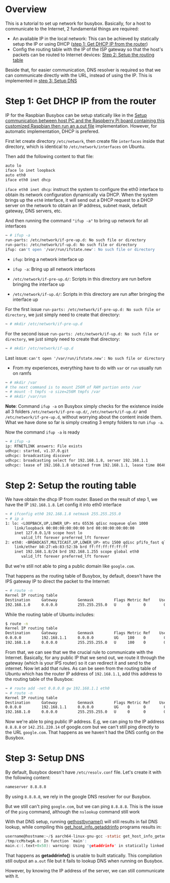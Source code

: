 # Overview
This is a tutorial to set up network for busybox. Basically, for a host to communicate to the Internet, 2 fundamental things are required: 
* An available IP in the local network: This can be achieved by statically setup the IP or using DHCP ([step 1: Get DHCP IP from the router](#step-1-get-dhcp-ip-from-the-router))
* Config the routing table with the IP of the ISP gateway so that the host's packets can be routed to Internet devices: [Step 2: Setup the routing table](#step-2-setup-the-routing-table)

Beside that, for easier communication, DNS resolver is required so that we can communicate directly with the URL, instead of using the IP. This is implemented in [step 3: Setup DNS](#step-3-setup-dns)

# Step 1: Get DHCP IP from the router

IP for the Raspbian Busybox can be setup statically like in the [Setup communication between host PC and the Raspberry Pi board containing this customized Raspbian then run an a.out file](Local%20network%20communication.md#setup-communication-between-host-pc-and-the-raspberry-pi-board-containing-this-customized-raspbian-then-run-an-aout-file) implementation. However, for automatic implementation, DHCP is prefered.

First let create directory ``/etc/network``, then create file ``interfaces`` inside that directory, which is identical to ``/etc/network/interfaces`` on Ubuntu.

Then add the following content to that file:
```sh
auto lo
iface lo inet loopback
auto eth0
iface eth0 inet dhcp
```

``iface eth0 inet dhcp``: instruct the system to configure the eth0 interface to obtain its network configuration dynamically via DHCP. When the system brings up the ``eth0`` interface, it will send out a DHCP request to a DHCP server on the network to obtain an IP address, subnet mask, default gateway, DNS servers, etc.

And then running the command ``"ifup -a"`` to bring up network for all interfaces
```sh
~ # ifup -a
run-parts: /etc/network/if-pre-up.d: No such file or directory
run-parts: /etc/network/if-up.d: No such file or directory
ifup: can't open '/var/run/ifstate.new': No such file or directory
```

* ``ifup``: bring a network interface up
* ``ifup -a``: Bring up all network interfaces

* ``/etc/network/if-pre-up.d/``: Scripts in this directory are run before bringing the interface up
* ``/etc/network/if-up.d/``: Scripts in this directory are run after bringing the interface up

For the first issue ``run-parts: /etc/network/if-pre-up.d: No such file or directory``, we just simply need to create that directory:
```sh
~ # mkdir /etc/network/if-pre-up.d
```
For the second issue ``run-parts: /etc/network/if-up.d: No such file or directory``, we just simply need to create that directory:
```sh
~ # mkdir /etc/network/if-up.d
```
Last issue: ``can't open '/var/run/ifstate.new': No such file or directory``
- From my experiences, everything have to do with ``var`` or ``run`` usually run on ramfs
```sh
~ # mkdir /var
# the next command is to mount 256M of RAM partion onto /var
~ # mount -t tmpfs -o size=256M tmpfs /var
~ # mkdir /var/run
```
**Note**: Command ``ifup -a`` on Busybox simply checks for the existence inside all 3 folders ``/etc/network/if-pre-up.d/``, ``/etc/network/if-up.d/`` and ``/etc/network/if-pre-up.d``, without worrying about the content inside them. What we have done so far is simply creating 3 empty folders to run ``ifup -a``.

Now the command ``ifup -a`` is ready
```sh
~ # ifup -a
ip: RTNETLINK answers: File exists
udhcpc: started, v1.37.0.git
udhcpc: broadcasting discover
udhcpc: broadcasting select for 192.168.1.8, server 192.168.1.1
udhcpc: lease of 192.168.1.8 obtained from 192.168.1.1, lease time 86400
```
# Step 2: Setup the routing table
We have obtain the dhcp IP from router. Based on the result of step 1, we have the IP ``192.168.1.8``. Let config it into eth0 interface
```sh
~ # ifconfig eth0 192.168.1.8 netmask 255.255.255.0
~ # ip a
1: lo: <LOOPBACK,UP,LOWER_UP> mtu 65536 qdisc noqueue qlen 1000
    link/loopback 00:00:00:00:00:00 brd 00:00:00:00:00:00
    inet 127.0.0.1/8 scope host lo
       valid_lft forever preferred_lft forever
2: eth0: <BROADCAST,MULTICAST,UP,LOWER_UP> mtu 1500 qdisc pfifo_fast qlen 1000
    link/ether b8:27:eb:83:52:3b brd ff:ff:ff:ff:ff:ff
    inet 192.168.1.8/24 brd 192.168.1.255 scope global eth0
       valid_lft forever preferred_lft forever
```

But we're still not able to ping a public domain like ``google.com``.

That happens as the routing table of Busybox, by default, doesn't have the IPS gateway IP to direct the packet to the Internet:

```sh
~ # route -n
Kernel IP routing table
Destination     Gateway         Genmask         Flags Metric Ref    Use Iface
192.168.1.0     0.0.0.0         255.255.255.0   U     0      0        0 eth0
```
While the routing table of Ubuntu includes:
```sh
$ route -n
Kernel IP routing table
Destination     Gateway         Genmask         Flags Metric Ref    Use Iface
0.0.0.0         192.168.1.1     0.0.0.0         UG    100    0        0 eth0
192.168.1.0     0.0.0.0         255.255.255.0   U     100    0        0 eth0
```
From that, we can see that we the crucial rule to communicate with the Internet. Basically, for any public IP that we send out, we route it through the gateway (which is your IPS router) so it can redirect it and send to the internet. Now let add that rules. As can be seen from the routing table of Ubuntu which has the router IP address of ``192.168.1.1``, add this address to the routing table of the Busybox:
```sh
~ # route add -net 0.0.0.0 gw 192.168.1.1 eth0
~ # route -n
Kernel IP routing table
Destination     Gateway         Genmask         Flags Metric Ref    Use Iface
0.0.0.0         192.168.1.1     0.0.0.0         UG    0      0        0 eth0
192.168.1.0     0.0.0.0         255.255.255.0   U     0      0        0 eth0
```
Now we're able to ping public IP address. E.g, we can ping to the IP address ``8.8.8.8`` or ``142.251.220.14`` of google.com but we can't still ping directly to the URL ``google.com``. That happens as we haven't had the DNS config on the Busybox.
# Step 3: Setup DNS
By default, Busybox doesn't have ``/etc/resolv.conf`` file. Let's create it with the following content:
```sh
nameserver 8.8.8.8
```
By using ``8.8.8.8``, we rely in the google DNS resolver for our Busybox.

But we still can't ping ``google.com``, but we can ping ``8.8.8.8``. This is the issue of the ``ping`` command, although the ``nslookup`` command still work

With that DNS setup, running [gethostbyname()](https://github.com/TranPhucVinh/C/blob/master/Application%20layer/HTTP%20client/TCP%20socket/get_host_info_gethostbyname.c) will still results in fail DNS lookup, while compiling this [get_host_info_getaddrinfo](https://github.com/TranPhucVinh/C/blob/master/Application%20layer/HTTP%20client/TCP%20socket/get_host_info_getaddrinfo.c) programs results in:

```c
username@hostname:~/$ aarch64-linux-gnu-gcc -static get_host_info_getaddrinfo.c
/tmp/ccMstwgA.o: In function `main':
main.c:(.text+0x50): warning: Using 'getaddrinfo' in statically linked applications requires at runtime the shared libraries from the glibc version used for linking
```
That happens as **getaddrinfo()** is unable to built statically. This compilation still output an ``a.out`` file but it fails to lookup DNS when running on Busybox.

However, by knowing the IP address of the server, we can still communicate with it.